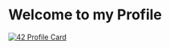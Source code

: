 # Welcome to my Profile
[![42 Profile Card](https://1337-readme.vercel.app/api/profile?cursus=42&dark=true&email=hide&login=nbjaghou)](https://github.com/mohouyizme/1337-readme)
